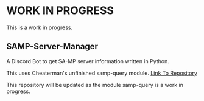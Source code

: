 # WORK IN PROGRESS

This is a work in progress.

## SAMP-Server-Manager

A Discord Bot to get SA-MP server information written in Python.

This uses Cheaterman's unfinished samp-query module.
[Link To Repository](https://github.com/Cheaterman/samp-query)

This repository will be updated as the module samp-query is a work in progress.